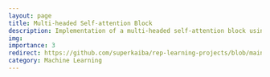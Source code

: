 ```yaml
---
layout: page
title: Multi-headed Self-attention Block
description: Implementation of a multi-headed self-attention block using only basic PyTorch for use in a vision transformer trained on CIFAR-10
img: 
importance: 3
redirect: https://github.com/superkaiba/rep-learning-projects/blob/main/vision-transformer.py
category: Machine Learning
---
```


